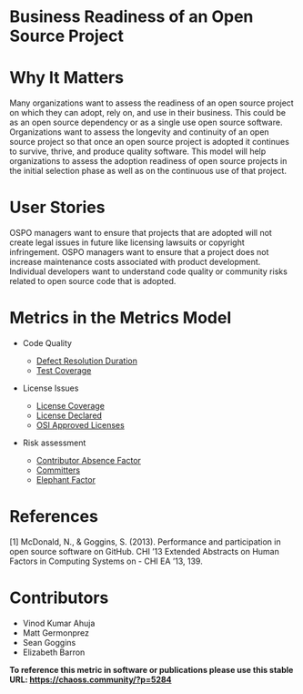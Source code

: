 # Business Readiness of an Open Source Project

# Why It Matters
Many organizations want to assess the readiness of an open source project on which they can adopt, rely on, and use in their business. This could be as an open source dependency or as a single use open source software. Organizations want to assess the longevity and continuity of an open source project so that once an open source project is adopted it continues to survive, thrive, and produce quality software. This model will help organizations to assess the adoption readiness of open source projects in the initial selection phase as well as on the continuous use of that project. 

# User Stories
OSPO managers want to ensure that projects that are adopted will not create legal issues in future like licensing lawsuits or copyright infringement. 
OSPO managers want to ensure that a project does not increase maintenance costs associated with product development. 
Individual developers want to understand code quality or community risks related to open source code that is adopted.

# Metrics in the Metrics Model

- Code Quality
  - [Defect Resolution Duration](https://chaoss.community/?p=4727)
  - [Test Coverage](https://chaoss.community/?p=3957) 

- License Issues
  - [License Coverage](https://chaoss.community/?p=3961)
  - [License Declared](https://chaoss.community/?p=3963)
  - [OSI Approved Licenses](https://chaoss.community/?p=3962) 

- Risk assessment 
  - [Contributor Absence Factor](https://chaoss.community/?p=3944) 
  - [Committers](https://chaoss.community/?p=3945)
  - [Elephant Factor](https://chaoss.community/?p=3940) 

# References
[1] McDonald, N., & Goggins, S. (2013). Performance and participation in open source software on GitHub. CHI ’13 Extended Abstracts on Human Factors in Computing Systems on - CHI EA ’13, 139.  

# Contributors
- Vinod Kumar Ahuja
- Matt Germonprez 
- Sean Goggins 
- Elizabeth Barron


**To reference this metric in software or publications please use this stable URL: https://chaoss.community/?p=5284**

